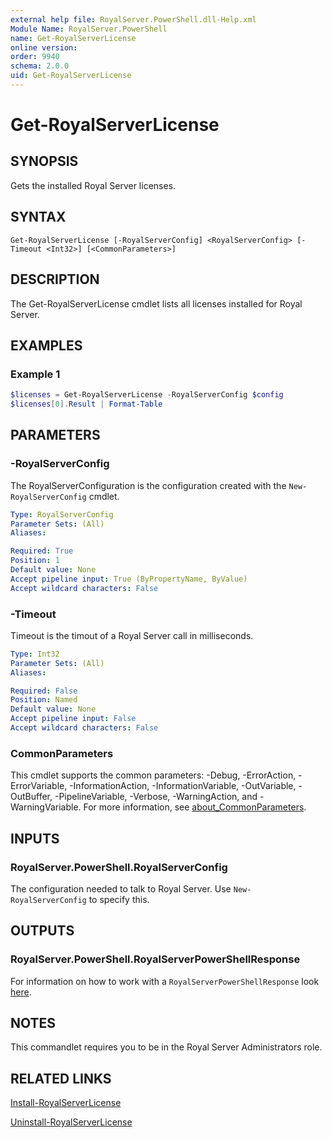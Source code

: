 ```yaml
---
external help file: RoyalServer.PowerShell.dll-Help.xml
Module Name: RoyalServer.PowerShell
name: Get-RoyalServerLicense
online version:
order: 9940
schema: 2.0.0
uid: Get-RoyalServerLicense
---
```


# Get-RoyalServerLicense

## SYNOPSIS

Gets the installed Royal Server licenses.

## SYNTAX

```
Get-RoyalServerLicense [-RoyalServerConfig] <RoyalServerConfig> [-Timeout <Int32>] [<CommonParameters>]
```

## DESCRIPTION

The Get-RoyalServerLicense cmdlet lists all licenses installed for Royal Server.

## EXAMPLES

### Example 1

```powershell
$licenses = Get-RoyalServerLicense -RoyalServerConfig $config
$licenses[0].Result | Format-Table
```

## PARAMETERS

### -RoyalServerConfig

The RoyalServerConfiguration is the configuration created with the `New-RoyalServerConfig` cmdlet.

```yaml
Type: RoyalServerConfig
Parameter Sets: (All)
Aliases:

Required: True
Position: 1
Default value: None
Accept pipeline input: True (ByPropertyName, ByValue)
Accept wildcard characters: False
```

### -Timeout

Timeout is the timout of a Royal Server call in milliseconds.

```yaml
Type: Int32
Parameter Sets: (All)
Aliases:

Required: False
Position: Named
Default value: None
Accept pipeline input: False
Accept wildcard characters: False
```

### CommonParameters
This cmdlet supports the common parameters: -Debug, -ErrorAction, -ErrorVariable, -InformationAction, -InformationVariable, -OutVariable, -OutBuffer, -PipelineVariable, -Verbose, -WarningAction, and -WarningVariable. For more information, see [about_CommonParameters](http://go.microsoft.com/fwlink/?LinkID=113216).

## INPUTS

### RoyalServer.PowerShell.RoyalServerConfig

The configuration needed to talk to Royal Server.
Use `New-RoyalServerConfig` to specify this.

## OUTPUTS

### RoyalServer.PowerShell.RoyalServerPowerShellResponse

For information on how to work with a `RoyalServerPowerShellResponse` look [here](./index.html#working-with-royal-server-responses).

## NOTES

This commandlet requires you to be in the Royal Server Administrators role.

## RELATED LINKS

[Install-RoyalServerLicense](Install-RoyalServerLicense.md)

[Uninstall-RoyalServerLicense](Uninstall-RoyalServerLicense.md)

